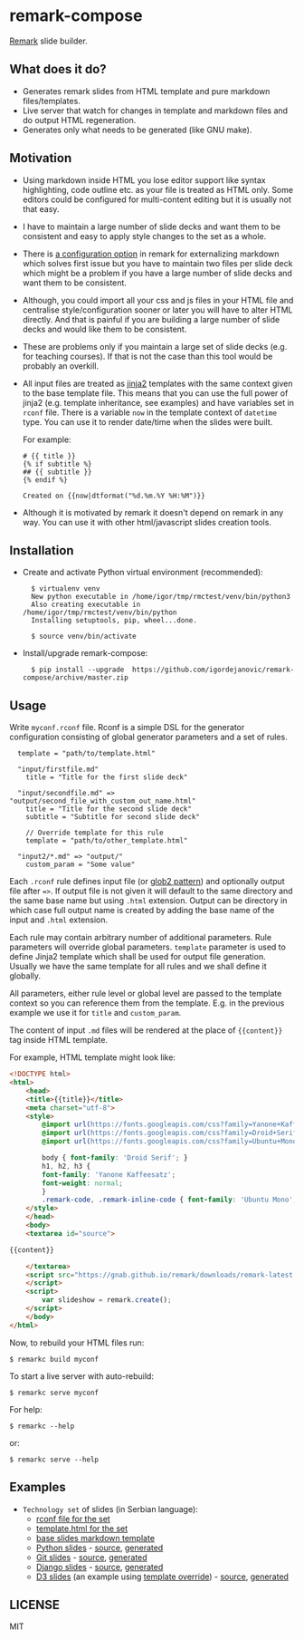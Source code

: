# remark-compose

[Remark](https://remarkjs.com/) slide builder.

## What does it do?

- Generates remark slides from HTML template and pure markdown files/templates.
- Live server that watch for changes in template and markdown files and do
  output HTML regeneration.
- Generates only what needs to be generated (like GNU make).

## Motivation

- Using markdown inside HTML you lose editor support like syntax highlighting,
  code outline etc. as your file is treated as HTML only. Some editors could be
  configured for multi-content editing but it is usually not that easy.
- I have to maintain a large number of slide decks and want them to be
  consistent and easy to apply style changes to the set as a whole.
- There
  is
  [a configuration option](https://github.com/gnab/remark/wiki#external-markdown) in
  remark for externalizing markdown which solves first issue but you have to
  maintain two files per slide deck which might be a problem if you have a large
  number of slide decks and want them to be consistent.
- Although, you could import all your css and js files in your HTML file and
  centralise style/configuration sooner or later you will have to alter HTML
  directly. And that is painful if you are building a large number of slide
  decks and would like them to be consistent.
- These are problems only if you maintain a large set of slide decks (e.g. for
  teaching courses). If that is not the case than this tool would be probably an
  overkill.
- All input files are treated as [jinja2](http://jinja.pocoo.org/docs/dev/)
  templates with the same context given to the base template file. This means
  that you can use the full power of jinja2 (e.g. template inheritance, see
  examples) and have variables set in `rconf` file. There is a variable `now` in
  the template context of `datetime` type. You can use it to render date/time
  when the slides were built.

  For example:
  
      # {{ title }}
      {% if subtitle %}
      ## {{ subtitle }}
      {% endif %}

      Created on {{now|dtformat("%d.%m.%Y %H:%M")}}

- Although it is motivated by remark it doesn't depend on remark in any way. You
  can use it with other html/javascript slides creation tools.

## Installation

- Create and activate Python virtual environment (recommended):

        $ virtualenv venv        
        New python executable in /home/igor/tmp/rmctest/venv/bin/python3
        Also creating executable in /home/igor/tmp/rmctest/venv/bin/python
        Installing setuptools, pip, wheel...done.
        
        $ source venv/bin/activate

- Install/upgrade remark-compose:

        $ pip install --upgrade  https://github.com/igordejanovic/remark-compose/archive/master.zip


## Usage

Write `myconf.rconf` file. Rconf is a simple DSL for the generator
configuration consisting of global generator parameters and a set of rules.

      template = "path/to/template.html"

      "input/firstfile.md"
        title = "Title for the first slide deck"

      "input/secondfile.md" => "output/second_file_with_custom_out_name.html"
        title = "Title for the second slide deck"
        subtitle = "Subtitle for second slide deck"

        // Override template for this rule
        template = "path/to/other_template.html"

      "input2/*.md" => "output/"
        custom_param = "Some value"

Each `.rconf` rule defines input file
(or [glob2 pattern](https://github.com/miracle2k/python-glob2/)) and optionally
output file after `=>`. If output file is not given it will default to the same
directory and the same base name but using `.html` extension. Output can be
directory in which case full output name is created by adding the base name of
the input and `.html` extension.

Each rule may contain arbitrary number of additional parameters. Rule
parameters will override global parameters. `template` parameter is used to
define Jinja2 template which shall be used for output file generation. Usually
we have the same template for all rules and we shall define it globally.

All parameters, either rule level or global level are passed to the template
context so you can reference them from the template. E.g. in the previous
example we use it for `title` and `custom_param`. 

The content of input `.md` files will be rendered at the place of `{{content}}`
tag inside HTML template. 

For example, HTML template might look like:

```html
<!DOCTYPE html>
<html>
    <head>
    <title>{{title}}</title>
    <meta charset="utf-8">
    <style>
        @import url(https://fonts.googleapis.com/css?family=Yanone+Kaffeesatz);
        @import url(https://fonts.googleapis.com/css?family=Droid+Serif:400,700,400italic);
        @import url(https://fonts.googleapis.com/css?family=Ubuntu+Mono:400,700,400italic);

        body { font-family: 'Droid Serif'; }
        h1, h2, h3 {
        font-family: 'Yanone Kaffeesatz';
        font-weight: normal;
        }
        .remark-code, .remark-inline-code { font-family: 'Ubuntu Mono'; }
    </style>
    </head>
    <body>
    <textarea id="source">

{{content}}

    </textarea>
    <script src="https://gnab.github.io/remark/downloads/remark-latest.min.js">
    </script>
    <script>
        var slideshow = remark.create();
    </script>
    </body>
</html>
```


Now, to rebuild your HTML files run:

    $ remarkc build myconf


To start a live server with auto-rebuild:

    $ remarkc serve myconf


For help:

    $ remarkc --help


or:

    $ remarkc serve --help


## Examples

- `Technology set` of slides (in Serbian language):
  - [rconf file for the set](https://github.com/igordejanovic/igordejanovic.github.io/blob/master/courses/tech.rconf)
  - [template.html for the set](https://github.com/igordejanovic/igordejanovic.github.io/blob/master/courses/template.html)
  - [base slides markdown template](https://github.com/igordejanovic/igordejanovic.github.io/blob/master/courses/base_slides.md)
  - [Python slides](http://igordejanovic.net/courses/tech/Python.html) -
    [source](https://raw.githubusercontent.com/igordejanovic/igordejanovic.github.io/master/courses/tech/Python.md),
    [generated](https://github.com/igordejanovic/igordejanovic.github.io/blob/master/courses/tech/Python.html)
  - [Git slides](http://igordejanovic.net/courses/tech/git.html) -
    [source](https://raw.githubusercontent.com/igordejanovic/igordejanovic.github.io/master/courses/tech/git.md),
    [generated](https://github.com/igordejanovic/igordejanovic.github.io/blob/master/courses/tech/git.html)
  - [Django slides](http://igordejanovic.net/courses/tech/django.html) -
    [source](https://raw.githubusercontent.com/igordejanovic/igordejanovic.github.io/master/courses/tech/django.md),
    [generated](https://github.com/igordejanovic/igordejanovic.github.io/blob/master/courses/tech/django.html)
  - [D3 slides](http://igordejanovic.net/courses/tech/d3.html) (an example
    using
    [template override](https://github.com/igordejanovic/igordejanovic.github.io/blob/master/courses/tech/template-d3.html)) -
    [source](https://raw.githubusercontent.com/igordejanovic/igordejanovic.github.io/master/courses/tech/d3.md),
    [generated](https://github.com/igordejanovic/igordejanovic.github.io/blob/master/courses/tech/d3.html)


## LICENSE

MIT

